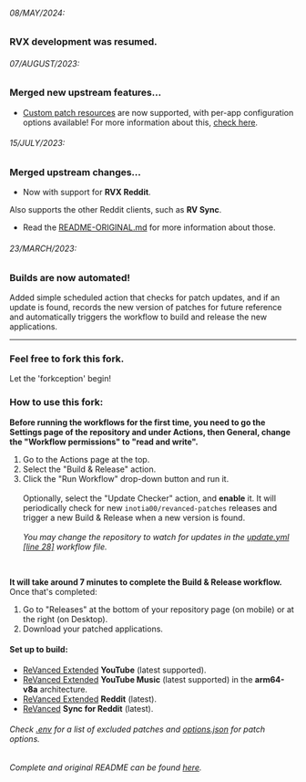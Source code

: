###### 08/MAY/2024:
### RVX development was resumed.

<!-- ###### 29/JANUARY/2024:
### As of the 26th of this month, RVX has been discontinued...
* Repo can still be used as a base to patch the original ReVanced applications, existing versions of Extended or any other fork by editing the [.env](https://github.com/Spacellary/docker-py-revanced/blob/main/.env) file for example. -->

###### 07/AUGUST/2023:
### Merged new upstream features...
* [Custom patch resources](https://github.com/nikhilbadyal/docker-py-revanced/issues/230) are now supported, with per-app configuration options available! For more information about this, [check here](https://github.com/Spacellary/ReVanced-Extended-Automated-Builder/blob/main/readme-history/README-ORIGINAL.md#global-config).

###### 15/JULY/2023:
### Merged upstream changes...
* Now with support for **RVX Reddit**.

Also supports the other Reddit clients, such as **RV Sync**.
* Read the [README-ORIGINAL.md](https://github.com/Spacellary/ReVanced-Extended-Automated-Builds/blob/main/readme-history/README-ORIGINAL.md) for more information about those.

###### 23/MARCH/2023:
### Builds are now automated!
Added simple scheduled action that checks for patch updates, and if an update is found, records the new version of patches for future reference and automatically triggers the workflow to build and release the new applications.

<hr>

### Feel free to fork this fork.
Let the 'forkception' begin!

### How to use this fork:

**Before running the workflows for the first time, you need to go the Settings page of the repository and under Actions, then General, change the "Workflow permissions" to "read and write".**

1. Go to the Actions page at the top.
2. Select the "Build & Release" action.
3. Click the "Run Workflow" drop-down button and run it. <br> <br> Optionally, select the "Update Checker" action, and **enable** it. It will periodically check for new `inotia00/revanced-patches` releases and trigger a new Build & Release when a new version is found. <br> <br> *You may change the repository to watch for updates in the [update.yml [line 28]](.github/workflows/update.yml) workflow file.*

<br>

**It will take around 7 minutes to complete the Build & Release workflow.** Once that's completed:

1. Go to "Releases" at the bottom of your repository page (on mobile) or at the right (on Desktop).
2. Download your patched applications.

#### Set up to build:
* [ReVanced Extended](https://github.com/inotia00/revanced-patches/releases/latest) **YouTube** (latest supported).
* [ReVanced Extended](https://github.com/inotia00/revanced-patches/releases/latest) **YouTube Music** (latest supported) in the **arm64-v8a** architecture.
* [ReVanced Extended](https://github.com/inotia00/revanced-patches/releases/latest) **Reddit** (latest).
* [ReVanced](https://github.com/revanced/revanced-patches/releases/latest) **Sync for Reddit** (latest).

###### Check [.env](https://github.com/Spacellary/docker-py-revanced/blob/main/.env) for a list of excluded patches and [options.json](https://github.com/Spacellary/docker-py-revanced/blob/main/apks/options.json) for patch options.
###### Complete and original README can be found [here](https://github.com/Spacellary/ReVanced-Extended-Automated-Builds/blob/main/readme-history/README-ORIGINAL.md).
